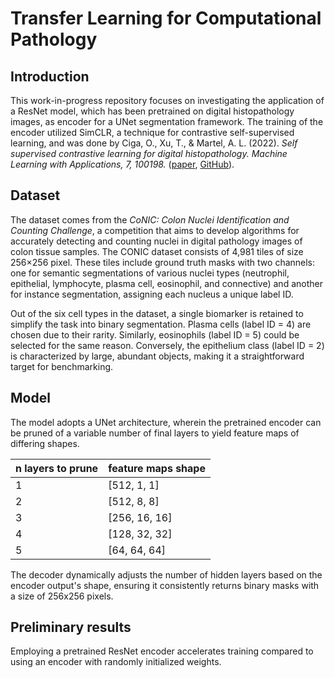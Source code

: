 # Transfer Learning for Computational Pathology

## Introduction
This work-in-progress repository focuses on investigating the application of a ResNet model, which has been pretrained on digital histopathology images, as encoder for a UNet segmentation framework. The training of the encoder utilized SimCLR, a technique for contrastive self-supervised learning, and was done by Ciga, O., Xu, T., & Martel, A. L. (2022). _Self supervised contrastive learning for digital histopathology. Machine Learning with Applications, 7, 100198._ ([paper](https://arxiv.org/pdf/2011.13971.pdf), [GitHub](https://github.com/ozanciga/self-supervised-histopathology)).

## Dataset
The dataset comes from the _CoNIC: Colon Nuclei Identification and Counting Challenge_, a competition that aims to develop algorithms for accurately detecting and counting nuclei in digital pathology images of colon tissue samples. The CONIC dataset consists of 4,981 tiles of size 256×256 pixel. These tiles include ground truth masks with two channels: one for semantic segmentations of various nuclei types (neutrophil, epithelial, lymphocyte, plasma cell, eosinophil, and connective) and another for instance segmentation, assigning each nucleus a unique label ID.

Out of the six cell types in the dataset, a single biomarker is retained to simplify the task into binary segmentation. Plasma cells (label ID = 4) are chosen due to their rarity. Similarly, eosinophils (label ID = 5) could be selected for the same reason. Conversely, the epithelium class (label ID = 2) is characterized by large, abundant objects, making it a straightforward target for benchmarking.

## Model
The model adopts a UNet architecture, wherein the pretrained encoder can be pruned of a variable number of final layers to yield feature maps of differing shapes.

| n layers to prune | feature maps shape |
|-------------------|--------------------|
| 1                 | [512, 1, 1]        |
| 2                 | [512, 8, 8]        |
| 3                 | [256, 16, 16]      |
| 4                 | [128, 32, 32]      |
| 5                 | [64, 64, 64]       |

The decoder dynamically adjusts the number of hidden layers based on the encoder output's shape, ensuring it consistently returns binary masks with a size of 256x256 pixels.

## Preliminary results
Employing a pretrained ResNet encoder accelerates training compared to using an encoder with randomly initialized weights.